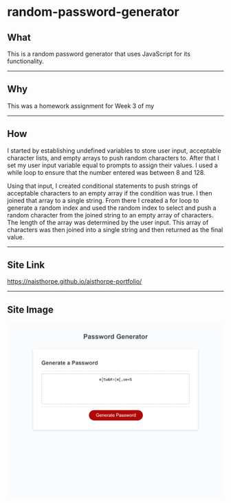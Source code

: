 # random-password-generator

## What

This is a random password generator that uses JavaScript for its functionality.

--------

## Why

This was a homework assignment for Week 3 of my 

-----

## How

I started by establishing undefined variables to store user input, acceptable character lists, and empty arrays to push random characters to. After that I set my user input variable equal to prompts to assign their values. I used a while loop to ensure that the number entered was between 8 and 128.

Using that input, I created conditional statements to push strings of acceptable characters to an empty array if the condition was true. I then joined that array to a single string. From there I created a for loop to generate a random index and used the random index to select and push a random character from the joined string to an empty array of characters. The length of the array was determined by the user input. This array of characters was then joined into a single string and then returned as the final value.

-----

## Site Link

https://naisthorpe.github.io/aisthorpe-portfolio/

------
## Site Image

![Screenshot of site](assets/images/random-password-site-screenshot.png)